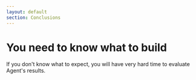 ```yaml
---
layout: default
section: Conclusions
---
```


# You need to know what to build

If you don't know what to expect, you will have very hard time to evaluate Agent's results.
